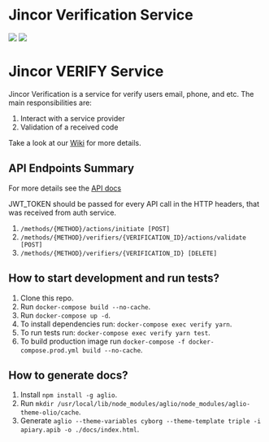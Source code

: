 # Jincor Verification Service
![](https://travis-ci.org/JincorTech/backend-verify.svg?branch=master)
![](https://habrastorage.org/webt/59/d5/42/59d542206afbe280817420.png)

# Jincor VERIFY Service

Jincor Verification is a service for verify users email, phone, and etc.
The main responsibilities are:
1. Interact with a service provider
1. Validation of a received code

Take a look at our [Wiki](../../wiki) for more details.

## API Endpoints Summary
For more details see the [API docs](https://jincortech.github.io/backend-verify/)

JWT_TOKEN should be passed for every API call in the HTTP headers,
that was received from auth service.

1. `/methods/{METHOD}/actions/initiate [POST]`
1. `/methods/{METHOD}/verifiers/{VERIFICATION_ID}/actions/validate [POST]`
1. `/methods/{METHOD}/verifiers/{VERIFICATION_ID} [DELETE]`

## How to start development and run tests?

1. Clone this repo.
1. Run `docker-compose build --no-cache`.
1. Run `docker-compose up -d`.
1. To install dependencies run: `docker-compose exec verify yarn`.
1. To run tests run: `docker-compose exec verify yarn test`.
1. To build production image run `docker-compose -f docker-compose.prod.yml build --no-cache`.

## How to generate docs?
1. Install `npm install -g aglio`.
1. Run `mkdir /usr/local/lib/node_modules/aglio/node_modules/aglio-theme-olio/cache`.
1. Generate `aglio --theme-variables cyborg --theme-template triple -i apiary.apib -o ./docs/index.html`.